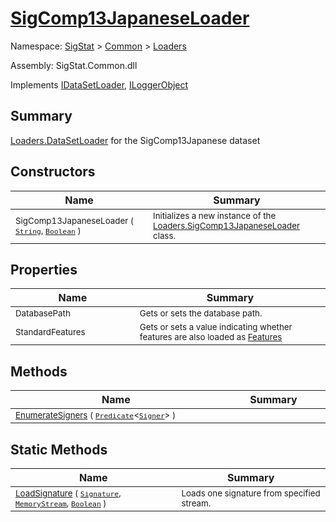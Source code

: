 # [SigComp13JapaneseLoader](./SigComp13JapaneseLoader.md)

Namespace: [SigStat]() > [Common](./../README.md) > [Loaders](./README.md)

Assembly: SigStat.Common.dll

Implements [IDataSetLoader](./IDataSetLoader.md), [ILoggerObject](./../ILoggerObject.md)

## Summary
[Loaders.DataSetLoader](https://github.com/hargitomi97/sigstat/blob/master/docs/md/SigStat/Common/Loaders/DataSetLoader.md) for the SigComp13Japanese dataset

## Constructors

| Name | Summary | 
| --- | --- | 
| <sub>SigComp13JapaneseLoader ( [`String`](https://docs.microsoft.com/en-us/dotnet/api/System.String), [`Boolean`](https://docs.microsoft.com/en-us/dotnet/api/System.Boolean) )</sub><img width=200/>| <sub>Initializes a new instance of the [Loaders.SigComp13JapaneseLoader](https://github.com/hargitomi97/sigstat/blob/master/docs/md/SigStat/Common/Loaders/SigComp13JapaneseLoader.md) class.</sub><img width=200/>| <br>


## Properties

| Name | Summary | 
| --- | --- | 
| <sub>DatabasePath</sub><img width=200/>| <sub>Gets or sets the database path.</sub><img width=200/>| <br>
| <sub>StandardFeatures</sub><img width=200/>| <sub>Gets or sets a value indicating whether features are also loaded as [Features](https://github.com/hargitomi97/sigstat/blob/master/docs/md/SigStat/Common/Features.md)</sub><img width=200/>| <br>


## Methods

| Name | Summary | 
| --- | --- | 
| <sub>[EnumerateSigners](./Methods/SigComp13JapaneseLoader-100663915.md) ( [`Predicate`](https://docs.microsoft.com/en-us/dotnet/api/System.Predicate-1)\<[`Signer`](./../Signer.md)> )</sub><img width=200/>| <sub></sub><img width=200/>| <br>


## Static Methods

| Name | Summary | 
| --- | --- | 
| <sub>[LoadSignature](./Methods/SigComp13JapaneseLoader-100663916.md) ( [`Signature`](./../Signature.md), [`MemoryStream`](https://docs.microsoft.com/en-us/dotnet/api/System.IO.MemoryStream), [`Boolean`](https://docs.microsoft.com/en-us/dotnet/api/System.Boolean) )</sub><img width=200/>| <sub>Loads one signature from specified stream.</sub><img width=200/>| <br>


